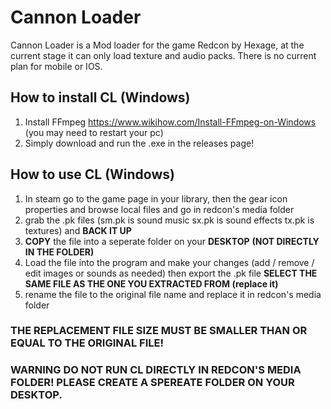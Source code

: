 # Cannon Loader
Cannon Loader is a Mod loader for the game Redcon by Hexage, at the current stage it can only load texture and audio packs. There is no current plan for mobile or IOS.

## How to install CL (Windows)

 1. Install FFmpeg https://www.wikihow.com/Install-FFmpeg-on-Windows (you may need to restart your pc)
 2. Simply download and run the .exe in the releases page!

## How to use CL (Windows)

 1. In steam go to the game page in your library, then the gear icon properties and browse local files and go in redcon's media folder
 2.  grab the .pk files (sm.pk is sound music sx.pk is sound effects tx.pk is textures) and **BACK IT UP**
 3. **COPY** the file into a seperate folder on your **DESKTOP** **(NOT DIRECTLY IN THE FOLDER)**
 4. Load the file into the program and make your changes (add / remove / edit images or sounds as needed) then export the .pk file **SELECT THE SAME FILE AS THE ONE YOU EXTRACTED FROM (replace it)**
 5. rename the file to the original file name and replace it in redcon's media folder

### THE REPLACEMENT FILE SIZE MUST BE SMALLER THAN OR EQUAL TO THE ORIGINAL FILE!
### WARNING DO NOT RUN CL DIRECTLY IN REDCON'S MEDIA FOLDER! PLEASE CREATE A SPEREATE FOLDER ON YOUR DESKTOP.
